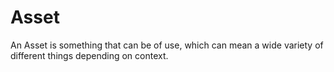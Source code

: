 # Asset
An Asset is something that can be of use, which can mean a wide variety of different things depending on context.
